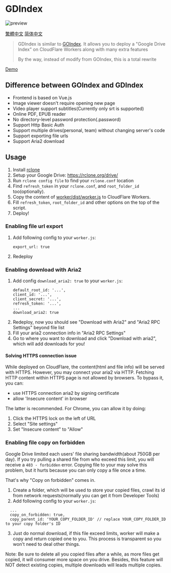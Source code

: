 # GDIndex

![preview](https://i.imgur.com/ENkZwCU.png)

[繁體中文](README.zhtw.md)
[简体中文](README.zh.md)

> GDIndex is similar to [GOIndex](https://github.com/donwa/goindex).
> It allows you to deploy a "Google Drive Index" on CloudFlare Workers along with many extra features
>
> By the way, instead of modify from GOIndex, this is a total rewrite

[Demo](https://gdindex-demo.maple3142.workers.dev/)

## Difference between GOIndex and GDIndex

-   Frontend is based on Vue.js
-   Image viewer doesn't require opening new page
-   Video player support subtitles(Currently only srt is supported)
-   Online PDF, EPUB reader
-   No directory-level password protection(.password)
-   Support Http Basic Auth
-   Support multiple drives(personal, team) without changing server's code
-   Support exporting file urls
-   Support Aria2 download

## Usage

1. Install [rclone](https://rclone.org/)
2. Setup your Google Drive: https://rclone.org/drive/
3. Run `rclone config file` to find your `rclone.conf` location
4. Find `refresh_token` in your `rclone.conf`, and `root_folder_id` too(optionally).
5. Copy the content of [worker/dist/worker.js](worker/dist/worker.js) to CloudFlare Workers.
6. Fill `refresh_token`, `root_folder_id` and other options on the top of the script.
7. Deploy!

### Enabling file url export

1. Add following config to your `worker.js`:
    ```
    export_url: true
    ```
2. Redeploy

### Enabling download with Aria2

1. Add config `download_aria2: true` to your `worker.js`:
    ```
	default_root_id: '...',
	client_id: '...',
	client_secret: '...',
	refresh_token: '...',
    ...
	download_aria2: true
    ```
2. Redeploy, now you should see "Download with Aria2" and "Aria2 RPC Settings" beyond file list
3. Fill your aria2 connection info in "Aria2 RPC Settings"
4. Go to where you want to download and click "Download with aria2", which will add downloads for you!

#### Solving HTTPS connection issue

While deployed on CloudFlare, the content(html and file info) will be served with HTTPS. However, you may connect your aria2 via HTTP. Fetching HTTP content within HTTPS page is not allowed by browsers. To bypass it, you can:

- use HTTPS connection aria2 by signing certificate
- allow 'Insecure content' in browser

The latter is recommended. For Chrome, you can allow it by doing:

1. Click the HTTPS lock on the left of URL
2. Select "Site settings"
3. Set "Insecure content" to "Allow"

### Enabling file copy on forbidden

Google Drive limited each users' file sharing bandwidth(about 750GB per day). If you try pulling a shared file from who exceed this limit, you will receive a `403 - forbidden` error. Copying file to your may solve this problem, but it hurts because you can only copy a file once a time.

That's why "Copy on forbidden" comes in.

1. Create a folder, which will be used to store your copied files, crawl its id from network requests(normally you can get it from Developer Tools)
2. Add following config to your `worker.js`:

```
  ...
  copy_on_forbidden: true,
  copy_parent_id: 'YOUR_COPY_FOLDER_ID' // replace YOUR_COPY_FOLDER_ID to your copy folder's ID
```

3. Just do normal download, if this file exceed limits, worker will make a copy and return copied one to you. This process is transparent so you won't need to deal other things.

Note: Be sure to delete all you copied files after a while, as more files get copied, it will consumer more space on you drive. Besides, this feature will NOT detect existing copies, multiple downloads will leads multiple copies.
